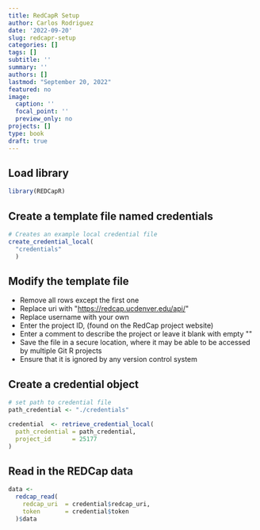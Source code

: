 ```yaml
---
title: RedCapR Setup
author: Carlos Rodriguez
date: '2022-09-20'
slug: redcapr-setup
categories: []
tags: []
subtitle: ''
summary: ''
authors: []
lastmod: "September 20, 2022"
featured: no
image:
  caption: ''
  focal_point: ''
  preview_only: no
projects: []
type: book
draft: true
---
```




## Load library

```r
library(REDCapR)
```

## Create a template file named credentials

```r
# Creates an example local credential file
create_credential_local(
  "credentials"
  )
```

## Modify the template file
- Remove all rows except the first one
- Replace uri with "https://redcap.ucdenver.edu/api/"
- Replace username with your own
- Enter the project ID, (found on the RedCap project website)
- Enter a comment to describe the project or leave it blank with empty ""
- Save the file in a secure location, where it may be able to be accessed by multiple Git R projects
- Ensure that it is ignored by any version control system

## Create a credential object

```r
# set path to credential file
path_credential <- "./credentials"

credential  <- retrieve_credential_local(
  path_credential = path_credential,
  project_id      = 25177
)
```


## Read in the REDCap data

```r
data <-
  redcap_read(
    redcap_uri  = credential$redcap_uri,
    token       = credential$token
  )$data
```




